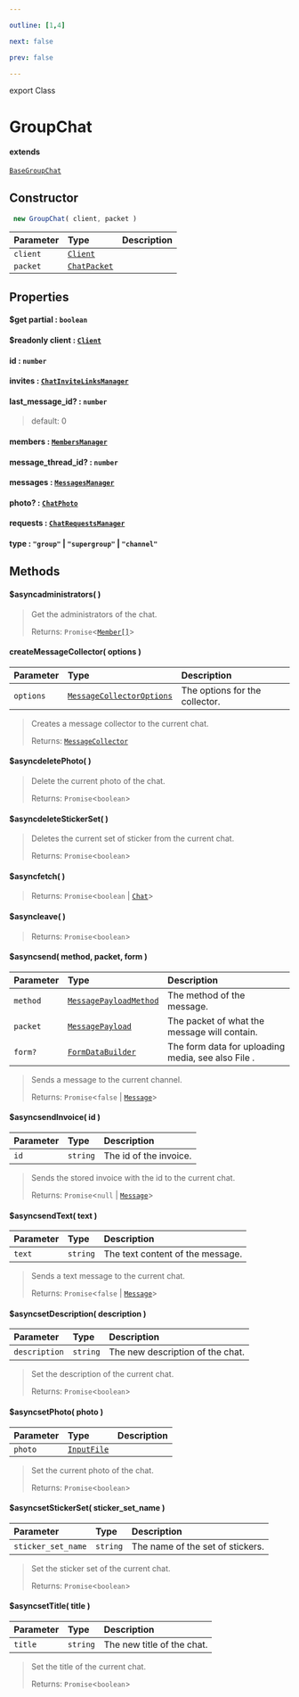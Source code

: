 ```yaml
---

outline: [1,4]

next: false

prev: false

---
```


export Class
# GroupChat
#### extends
 [`BaseGroupChat`](./BaseGroupChat.md)

## Constructor
```ts
 new GroupChat( client, packet )
 ```
| Parameter | Type | Description |
| :--- | :--- | :--- |
| `client` | [`Client`](./Client.md) | |
| `packet` | [`ChatPacket`](../interfaces/ChatPacket.md) | |

## Properties

#### $get partial : `boolean`

#### $readonly client : [`Client`](./Client.md)

#### id : `number`

#### invites : [`ChatInviteLinksManager`](./ChatInviteLinksManager.md)

#### last_message_id? : `number`
 
 > default: 0

#### members : [`MembersManager`](./MembersManager.md)

#### message_thread_id? : `number`

#### messages : [`MessagesManager`](./MessagesManager.md)

#### photo? : [`ChatPhoto`](../interfaces/ChatPhoto.md)

#### requests : [`ChatRequestsManager`](./ChatRequestsManager.md)

#### type : `"group"` \| `"supergroup"` \| `"channel"`

## Methods

#### $asyncadministrators( )

> Get the administrators of the chat.
> 
> Returns: `Promise`<[`Member[]`](./Member.md)>

#### createMessageCollector( options )
| Parameter | Type | Description |
| :--- | :--- | :--- |
| `options` | [`MessageCollectorOptions`](../interfaces/MessageCollectorOptions.md) | The options for the collector. |
> Creates a message collector to the current chat.
> 
> Returns: [`MessageCollector`](./MessageCollector.md)

#### $asyncdeletePhoto( )

> Delete the current photo of the chat.
> 
> Returns: `Promise`<`boolean`>

#### $asyncdeleteStickerSet( )

> Deletes the current set of sticker from the current chat.
> 
> Returns: `Promise`<`boolean`>

#### $asyncfetch( )

> 
> 
> Returns: `Promise`<`boolean` \| [`Chat`](../type-aliases/Chat.md)>

#### $asyncleave( )

> 
> 
> Returns: `Promise`<`boolean`>

#### $asyncsend( method, packet, form )
| Parameter | Type | Description |
| :--- | :--- | :--- |
| `method` | [`MessagePayloadMethod`](../enumerations/MessagePayloadMethod.md) | The method of the message. |
| `packet` | [`MessagePayload`](../type-aliases/MessagePayload.md) | The packet of what the message will contain. |
| `form?` | [`FormDataBuilder`](./FormDataBuilder.md) | The form data for uploading media, see also File . |
> Sends a message to the current channel.
> 
> Returns: `Promise`<`false` \| [`Message`](./Message.md)>

#### $asyncsendInvoice( id )
| Parameter | Type | Description |
| :--- | :--- | :--- |
| `id` | `string` | The id of the invoice. |
> Sends the stored invoice with the id to the current chat.
> 
> Returns: `Promise`<`null` \| [`Message`](./Message.md)>

#### $asyncsendText( text )
| Parameter | Type | Description |
| :--- | :--- | :--- |
| `text` | `string` | The text content of the message. |
> Sends a text message to the current chat.
> 
> Returns: `Promise`<`false` \| [`Message`](./Message.md)>

#### $asyncsetDescription( description )
| Parameter | Type | Description |
| :--- | :--- | :--- |
| `description` | `string` | The new description of the chat. |
> Set the description of the current chat.
> 
> Returns: `Promise`<`boolean`>

#### $asyncsetPhoto( photo )
| Parameter | Type | Description |
| :--- | :--- | :--- |
| `photo` | [`InputFile`](../type-aliases/InputFile.md) | |
> Set the current photo of the chat.
> 
> Returns: `Promise`<`boolean`>

#### $asyncsetStickerSet( sticker_set_name )
| Parameter | Type | Description |
| :--- | :--- | :--- |
| `sticker_set_name` | `string` | The name of the set of stickers. |
> Set the sticker set of the current chat.
> 
> Returns: `Promise`<`boolean`>

#### $asyncsetTitle( title )
| Parameter | Type | Description |
| :--- | :--- | :--- |
| `title` | `string` | The new title of the chat. |
> Set the title of the current chat.
> 
> Returns: `Promise`<`boolean`>
